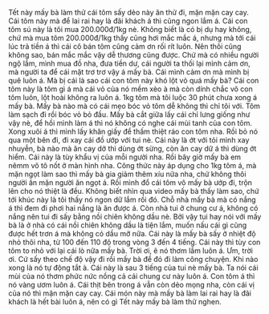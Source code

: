 Tết này mấy bà làm thử cái tôm sấy dẻo này ăn thử đi, mặn mặn cay cay. Cái tôm này mà để lai rai hay là đãi khách á thì cũng ngon lắm á. Cái con tôm sú này là tôi mua 200.000đ/1kg nè. Không biết là có bị dụ hay không, chứ mà mua tôm 200.000đ/1kg thấy cũng hơi mắc mắc á, nhưng mà tới cái lúc trả tiền á thì cái cô bán tôm cũng cảm ơn rối rít luôn. Nên thôi cũng không sao, bán mắc mắc vậy dễ thương cũng được. Chứ mà có nhiều người ngộ lắm, mình mua đồ nha, đưa tiền dư, cái người ta thối lại mình cảm ơn, mà người ta để cái mặt trơ trơ vậy á mấy bà. Cái mình cảm ơn mà mình bị quê luôn á. Mà bị cái là sao cái con tôm này khó lột vỏ quá mấy bà? Cái con tôm này là tôm gì á mà cái vỏ của nó mềm xèo à mà còn dính chắc vô con tôm luôn, lột hoài không ra luôn á. 1kg tôm mà tôi luộc 30 phút chưa xong á mấy bà. Mấy bà nào mà có cái mẹo bóc vỏ tôm dễ không thì chỉ tôi với. Tôm làm sạch đi rồi bóc vỏ bỏ đầu. Mấy bà cắt giữa lấy cái chỉ lưng giống như vậy nè, để hồi mình làm á thì nó không có nghe cái mùi tanh của con tôm. Xong xuôi á thì mình lấy khăn giấy để thấm thiệt ráo con tôm nha. Rồi bỏ nó qua một bên đi, đi xay cái đồ ướp với tui nè. Cái này là ớt với tỏi mình xay nhuyễn, bà nào mà ăn cay dở thì dùng ớt sừng, còn ăn cay dữ á thì dùng ớt hiểm. Cái này là tùy khẩu vị của mỗi người nha. Rồi bây giờ mấy bà em nêmm vô tô nốt ở màn hình nha. Công thức này áp dụng cho 1kg tôm á, mà mặn ngọt làm sao thì mấy bà gia giảm thêm xíu nữa nha, chứ không thôi người ăn mặn người ăn ngọt á. Rồi mình đổ cái tôm vô mấy bà ướp đi, trộn lên cho nó thiệt là đều. Không biết nhìn qua video mấy bà thấy làm sao, chứ tới khúc này là tôi thấy nó ngon dữ lắm rồi đó. Chỗ nhà mấy bà mà có nắng á thì đem đi phơi hai nắng là ăn được á. Còn nhà tui ở chung cư á, không có nắng nên tui đi sấy bằng nồi chiên không dầu nè. Bởi vậy tui hay nói với mấy bà là ở nhà có cái nồi chiên không dầu là tiện lắm, muốn nấu cái gì cũng được hết trơn á mà không có dầu mỡ nữa. Cái này là mấy bà sấy ở nhiệt độ nhỏ thôi nha, từ 100 đến 110 độ trong vòng 3 đến 4 tiếng. Cái này thì tùy con tôm to nhỏ với lại cái lò nữa mấy bà. Trời ơi, ê nó thơm lắm luôn á. Ưm, trời ơi. Cứ sấy theo chế độ vậy đi rồi mấy bà để đó đi làm công chuyện. Khi nào xong là nó tự động tắt à. Cái này là sau 3 tiếng của tui nè mấy bà. Ta nói cái mùi của nó thơm phức nức nồng cả cái chung cư này luôn á. Con tôm á thì nó vàng ươm luôn á. Cái thịt bên trong á vẫn còn dẻo mọng nha, còn cái vị của nó thì mặn mặn cay cay. Cái món này mà mấy bà làm lai rai hay là đãi khách là hết bài luôn á, nên có gì Tết này mấy bà làm thử nghen.